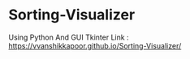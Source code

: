 # Sorting-Visualizer
Using Python And GUI Tkinter
Link : https://vvanshikkapoor.github.io/Sorting-Visualizer/
